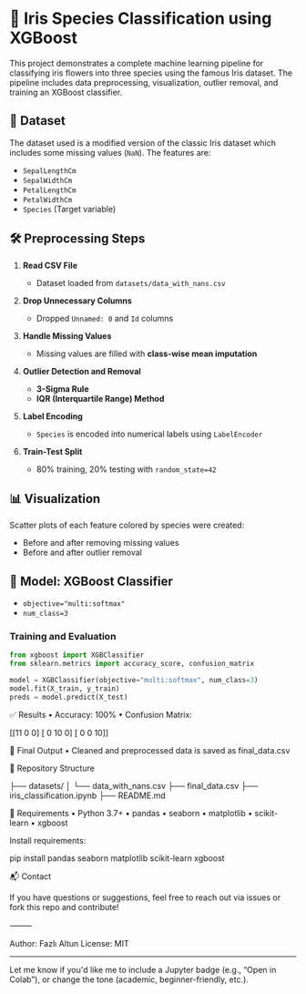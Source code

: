 # 🌸 Iris Species Classification using XGBoost

This project demonstrates a complete machine learning pipeline for classifying iris flowers into three species using the famous Iris dataset. The pipeline includes data preprocessing, visualization, outlier removal, and training an XGBoost classifier.

## 📂 Dataset

The dataset used is a modified version of the classic Iris dataset which includes some missing values (`NaN`). The features are:

- `SepalLengthCm`
- `SepalWidthCm`
- `PetalLengthCm`
- `PetalWidthCm`
- `Species` (Target variable)

## 🛠️ Preprocessing Steps

1. **Read CSV File**
   - Dataset loaded from `datasets/data_with_nans.csv`

2. **Drop Unnecessary Columns**
   - Dropped `Unnamed: 0` and `Id` columns

3. **Handle Missing Values**
   - Missing values are filled with **class-wise mean imputation**

4. **Outlier Detection and Removal**
   - **3-Sigma Rule**
   - **IQR (Interquartile Range) Method**

5. **Label Encoding**
   - `Species` is encoded into numerical labels using `LabelEncoder`

6. **Train-Test Split**
   - 80% training, 20% testing with `random_state=42`

## 📊 Visualization

Scatter plots of each feature colored by species were created:
- Before and after removing missing values
- Before and after outlier removal

## 🤖 Model: XGBoost Classifier

- `objective="multi:softmax"`
- `num_class=3`

### Training and Evaluation

```python
from xgboost import XGBClassifier
from sklearn.metrics import accuracy_score, confusion_matrix

model = XGBClassifier(objective="multi:softmax", num_class=3)
model.fit(X_train, y_train)
preds = model.predict(X_test)
```

✅ Results
	•	Accuracy: 100%
	•	Confusion Matrix:

[[11  0  0]
 [ 0 10  0]
 [ 0  0 10]]

🧾 Final Output
	•	Cleaned and preprocessed data is saved as final_data.csv

📁 Repository Structure

├── datasets/
│   └── data_with_nans.csv
├── final_data.csv
├── iris_classification.ipynb
├── README.md

📌 Requirements
	•	Python 3.7+
	•	pandas
	•	seaborn
	•	matplotlib
	•	scikit-learn
	•	xgboost

Install requirements:

pip install pandas seaborn matplotlib scikit-learn xgboost

📬 Contact

If you have questions or suggestions, feel free to reach out via issues or fork this repo and contribute!

⸻

Author: Fazlı Altun
License: MIT

---

Let me know if you'd like me to include a Jupyter badge (e.g., “Open in Colab”), or change the tone (academic, beginner-friendly, etc.).
